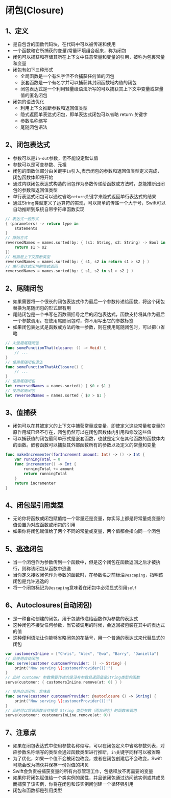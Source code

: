 # 闭包(Closure)

## 1、定义

* 是自包含的函数代码块，在代码中可以被传递和使用
* 一个函数和它所捕获的变量\常量环境组合起来，称为闭包
* 闭包可以捕获和存储其所在上下文中任意常量和变量的引用，被称为包裹常量和变量
* 闭包有如下三种形式
    * 全局函数是一个有名字但不会捕获任何值的闭包
    * 嵌套函数是一个有名字并可以捕获其封闭函数域内值的闭包
    * 闭包表达式是一个利用轻量级语法所写的可以捕获其上下文中变量或常量值的匿名闭包
* 闭包的语法优化
    * 利用上下文推断参数和返回值类型
    * 隐式返回单表达式闭包，即单表达式闭包可以省略 return 关键字
    * 参数名称缩写
    * 尾随闭包语法

## 2、闭包表达式

* 参数可以是```in-out```参数，但不能设定默认值
* 参数可以是可变参数、元祖
* 闭包的函数体部分由关键字```in```引入,表示闭包的参数和返回值类型定义完成，闭包函数体即将开始
* 通过内联闭包表达式构造的闭包作为参数传递给函数或方法时，总能推断出闭包的参数和返回值类型
* 单行表达式闭包可以通过省略```return```关键字来隐式返回单行表达式的结果
* 通过String类型定义了运算符的实现，可以简单的传递一个大于号，Swift可以自动推断到系统自带字符串函数实现

```swift
// 表达式一般形式
{ (parameters) -> return type in
    statements
}
// 原始方式
reversedNames = names.sorted(by: { (s1: String, s2: String) -> Bool in
    return s1 > s2
})
// 根据是上下文推断类型
reversedNames = names.sorted(by: { s1, s2 in return s1 > s2 } )
// 单行表达式闭包的隐式返回 
reversedNames = names.sorted(by: { s1, s2 in s1 > s2 } )
```

## 2、尾随闭包

* 如果需要将一个很长的闭包表达式作为最后一个参数传递给函数，将这个闭包替换为尾随闭包的形式很有用
* 尾随闭包是一个书写在函数圆括号之后的闭包表达式，函数支持将其作为最后一个参数调用。在使用尾随闭包时，你不用写出它的参数标签
* 如果闭包表达式是函数或方法的唯一参数，则在使用尾随闭包时，可以把```()```省略

```swift
// 未使用尾随闭包
func someFunctionThat(closure: () -> Void) {
    // ...
}
// 使用尾随闭包语法
func someFunctionThatAtClosure() {
    // ...
}
// 使用尾随闭包
let reversedNames = names.sorted() { $0 > $1 }
// 使用尾随闭包
let reversedNames = names.sorted { $0 > $1 }
```

## 3、值捕获

* 闭包可以在其被定义的上下文中捕获常量或变量，即使定义这些常量和变量的原作用域已经不存在，闭包仍然可以在闭包函数体内引用和修改这些值
* 可以捕获值的闭包最简单形式是嵌套函数，也就是定义在其他函数的函数体内的函数。嵌套函数可以捕获其外部函数所有的参数以及定义的常量和变量

```swift
func makeIncrementer(forIncrement amount: Int) -> () -> Int {
    var runningTotal = 0
    func incrementer() -> Int {
        runningTotal += amount
        return runningTotal
    }
    return incrementer
}
```

## 4、闭包是引用类型

* 无论你将函数或闭包赋值给一个常量还是变量，你实际上都是将常量或变量的值设置为对应函数或闭包的引用
* 如果你将闭包赋值给了两个不同的常量或变量，两个值都会指向同一个闭包

## 5、逃逸闭包

* 当一个闭包作为参数传到一个函数中，但是这个闭包在函数返回之后才被执行，则称该闭包从函数中逃逸
* 当你定义接收闭包作为参数的函数时，在参数名之前标注```@escaping```，指明该闭包是允许逃逸的
* 将一个闭包标记为```@escaping```意味着在闭包中必须显式引用```self```

## 6、Autoclosures(自动闭包)

* 是一种自动创建的闭包，用于包装传递给函数作为参数的表达式
* 这种闭包不接受任何参数，当它被调用的时候，会返回被包装在其中的表达式的值
* 这种便利语法让你能够省略闭包的花括号，用一个普通的表达式来代替显式的闭包

```swift
var customersInLine = ["Chris", "Alex", "Ewa", "Barry", "Daniella"]
// 非使用自动闭包
func serve(customer customerProvider: () -> String) {
    print("Now serving \(customerProvider())!")
}
// 此时 customer 参数需要传递的是没有参数且返回值是String类型的函数
serve(customer: { customersInLine.remove(at: 0) } )

// 使用自动闭包，意味着
func serve(customer customerProvider: @autoclosure () -> String) {
    print("Now serving \(customerProvider())!")
}
// 此时可以将该函数当作接受 String 类型参数（而非闭包）的函数来调用
serve(customer: customersInLine.remove(at: 0))
```

## 7、注意点

* 如果在闭包表达式中使用参数名称缩写，可以在闭包定义中省略参数列表，对应参数名称缩写的类型会通过函数类型进行推断，```in```关键字同样可以被省略
* 为了优化，如果一个值不会被闭包改变，或者在闭包创建后不会改变，Swift 可能会改为捕获并保存一份对值的拷贝
* Swift会负责被捕获变量的所有内存管理工作，包括释放不再需要的变量
* 如果你将闭包赋值给一个类实例的属性，并且该闭包通过访问该实例或其成员而捕获了该实例，你将在闭包和该实例间创建一个循环强引用
* 闭包和函数都是引用类型


